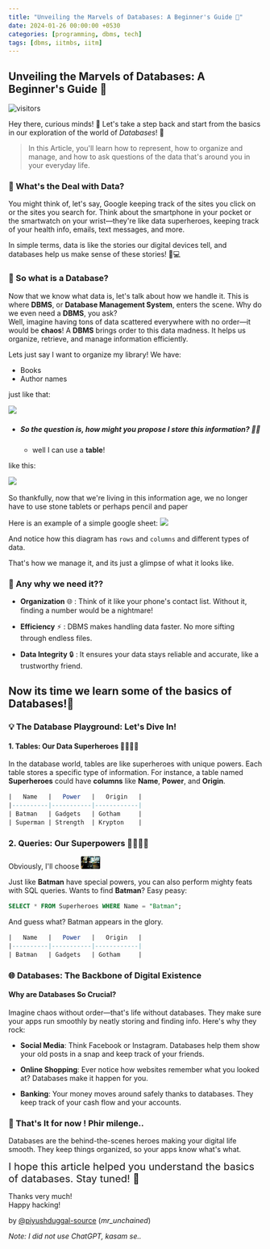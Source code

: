 ```yaml
---
title: "Unveiling the Marvels of Databases: A Beginner's Guide 🚀"
date: 2024-01-26 00:00:00 +0530
categories: [programming, dbms, tech]
tags: [dbms, iitmbs, iitm]
---
```


## Unveiling the Marvels of Databases: A Beginner's Guide 🚀
![visitors](https://visitor-badge.laobi.icu/badge?page_id=piyushduggal-source.marvels-of-databases)

Hey there, curious minds! 🌟 Let's take a step back and start from the basics in our exploration of the world of *Databases*! 🎉

> In this Article, you'll learn how to represent, how to organize and manage,
and how to ask questions of the data that's around you
in your everyday life.


### 🤔 What's the Deal with Data?

You might think of, let's say, Google keeping track of the sites you click on
or the sites you search for.
Think about the smartphone in your pocket or the smartwatch on your wrist—they're like data superheroes,
keeping track of your health info, emails, text messages, and more.

In simple terms, data is like the stories our digital devices tell, and databases help us make sense of these stories! 📱💻

### 🤔 So what is a Database?
Now that we know what data is, let's talk about how we handle it. 
This is where **DBMS**, or **Database Management System**, enters the scene. 
Why do we even need a **DBMS**, you ask? <br/>
Well, imagine having tons of data scattered everywhere with no order—it would be **chaos**! A **DBMS** brings 
order to this data madness. It helps us organize, retrieve, and manage 
information efficiently.

Lets just say I want to organize my library! We have:
- Books
- Author names

just like that:

<img width='400' src="https://i.imgur.com/62v28ef.png" />

- ##### So the question is, how might you propose I store this information? 🤔💭
  - well I can use a **table**!

like this:

<img width='400' src="https://i.imgur.com/sqripLl.png" />

So thankfully, now that we're living in this information age,
we no longer have to use stone tablets or perhaps pencil and paper


Here is an example of a simple google sheet:
<img src="https://i.imgur.com/Wn4NTL1.png">

And notice how this diagram has `rows` and `columns` and different types of data.

That's how we manage it, and its just a glimpse of what it looks like.

### 🤔 Any why we need it??

- **Organization** 🌐 : Think of it like your phone's contact list. Without it, finding a number would be a nightmare!

- **Efficiency** ⚡️ : DBMS makes handling data faster. No more sifting through endless files.

- **Data Integrity** 🔒 : It ensures your data stays reliable and accurate, like a trustworthy friend.

## Now its time we learn some of the basics of **Databases**!🚀 

### 💡 The Database Playground: Let's Dive In!

#### 1. Tables: Our Data Superheroes 🦸‍♂️🦸‍♀️

In the database world, tables are like superheroes with unique powers.
Each table stores a specific type of information. For instance, a table
named **Superheroes** could have **columns** like **Name**, **Power**, and **Origin**.

```sql
|   Name   |   Power   |   Origin   |
|----------|-----------|------------|
| Batman   | Gadgets   | Gotham     |
| Superman | Strength  | Krypton    |
```

### 2. Queries: Our Superpowers 🦸‍♂️🦸‍♀️

Obviously, I'll choose <img src="/assets/img/batman.jpeg" alt="Batman" style="height: 25px; border-radius: 2px;">

Just like **Batman** have special powers, you can also perform mighty feats with SQL queries. Wants to find **Batman**? Easy peasy:

```sql
SELECT * FROM Superheroes WHERE Name = "Batman";
```
And guess what? Batman appears in the glory.

```sql
|   Name   |   Power   |   Origin   |
|----------|-----------|------------|
| Batman   | Gadgets   | Gotham     |
```

### 🌐 Databases: The Backbone of Digital Existence

#### Why are Databases So Crucial?
Imagine chaos without order—that's life without databases. They make sure your apps run smoothly by neatly storing and finding info. Here's why they rock:

- **Social Media**: Think Facebook or Instagram. Databases help them show your old posts in a snap and keep track of your friends.

- **Online Shopping**: Ever notice how websites remember what you looked at? Databases make it happen for you.

- **Banking**: Your money moves around safely thanks to databases. They keep track of your cash flow and your accounts.


### 🚀 That's It for now ! Phir milenge..

Databases are the behind-the-scenes heroes making your digital life smooth. They keep things organized, so your apps know what's what.

<div class="bg-blue-100" style="font-size: 20px">
  I hope this article helped you understand the basics of databases. Stay tuned! 🚀
</div>

Thanks very much! <br/>
Happy hacking!

by [@piyushduggal-source](https://github.com/piyushduggal-source) (_mr_unchained_)

_Note: I did not use ChatGPT, kasam se.._


